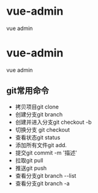 # vue-admin
vue admin


# vue-admin
vue admin

## git常用命令

- 拷贝项目git clone
- 创建分支git branch
- 创建并进入分支git checkout -b<nam>
- 切换分支 git checkout<name>
- 查看状态git status
- 添加所有文件git add.
- 提交git commit -m '描述'
- 拉取git pull
- 推送git push
- 查看分支git branch --list
- 查看分支git branch -a
